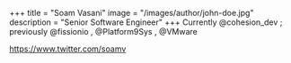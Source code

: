 +++
title = "Soam Vasani"
image = "/images/author/john-doe.jpg"
description = "Senior Software Engineer"
+++
Currently  @cohesion_dev ; previously  @fissionio ,  @Platform9Sys ,  @VMware 

https://www.twitter.com/soamv